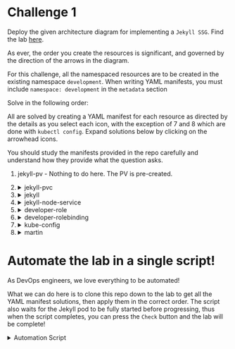 # Challenge 1

Deploy the given architecture diagram for implementing a `Jekyll SSG`. Find the lab [here](https://kodekloud.com/topic/kubernetes-challenge-1/).


As ever, the order you create the resources is significant, and governed by the direction of the arrows in the diagram.

For this challenge, all the namespaced resources are to be created in the existing namespace `development`. When writing YAML manifests, you must include `namespace: development` in the `metadata` section

Solve in the following order:

All are solved by creating a YAML manifest for each resource as directed by the details as you select each icon, with the exception of 7 and 8 which are done with `kubectl config`. Expand solutions below by clicking on the arrowhead icons.

You should study the manifests provided in the repo carefully and understand how they provide what the question asks.

1. jekyll-pv - Nothing to do here. The PV is pre-created.
1.  <details>
    <summary>jekyll-pvc</summary>

    Apply the [manifest](./jekyll-pvc.yaml)

    </details>

1.  <details>
    <summary>jekyll</summary>

    Apply the [manifest](./jekyll-pod.yaml)

    The pod will take at least 30 seconds to initialize.

    </details>

1.  <details>
    <summary>jekyll-node-service</summary>

    Apply the [manifest](./jekyll-node-service.yaml)

    </details>

1.  <details>
    <summary>developer-role</summary>

    Apply the [manifest](./developer-role.yaml)

    </details>

1.  <details>
    <summary>developer-rolebinding</summary>

    Apply the [manifest](./developer-rolebinding.yaml)

    </details>

1.  <details>
    <summary>kube-config</summary>

    ```bash
    kubectl config set-credentials martin --client-certificate ./martin.crt --client-key ./martin.key
    kubectl config set-context developer --cluster kubernetes --user martin
    ```

    </details>

1.  <details>
    <summary>martin</summary>

    ```bash
    kubectl config use-context developer
    ```

    </details>

# Automate the lab in a single script!

As DevOps engineers, we love everything to be automated!

What we can do here is to clone this repo down to the lab to get all the YAML manifest solutions, then apply them in the correct order. The script also waits for the Jekyll pod to be fully started before progressing, thus when the script completes, you can press the `Check` button and the lab will be complete!

<details>
<summary>Automation Script</summary>

Paste this entire script to the lab terminal, sit back and enjoy!

```bash
{
    # Clone this repo to get the manifests
    git clone --depth 1 https://github.com/kodekloudhub/kubernetes-challenges.git

    ### PVC
    kubectl apply -f kubernetes-challenges/challenge-1/jekyll-pvc.yaml

    ### POD
    kubectl apply -f kubernetes-challenges/challenge-1/jekyll-pod.yaml

    # Wait for pod to be running
    echo "Waiting for Jekyll pod to be running. If it remains pending for more than 2 minutes, there may be an issue. Press CTRL-C and check the pod."

    phase="Pending"
    while [ "$phase" = "Pending" ]
    do
        sleep 2
        phase=$(kubectl get pod -n development jekyll -o jsonpath='{.status.phase}')
        echo "Pod status: $phase"
    done

    if [ "$phase" != "Running" ]
    then
        echo "The pod did not start correctly. Please reload the lab and try again."
        echo "If the issue persists, please report it in Slack in kubernetes-challenges channel"
        echo "https://kodekloud.slack.com/archives/C02LS58EGQ4"
        cd ~
        echo "Press CTRL-C to exit"
        read x
    fi

    ### Service
    kubectl apply -f kubernetes-challenges/challenge-1/jekyll-node-service.yaml

    ### Role
    kubectl apply -f kubernetes-challenges/challenge-1/developer-role.yaml

    ## RoleBinding
    kubectl apply -f kubernetes-challenges/challenge-1/developer-rolebinding.yaml

    ## Martin

    kubectl config set-credentials martin --client-certificate ./martin.crt --client-key ./martin.key
    kubectl config set-context developer --cluster kubernetes --user martin

    ## kube-config

    kubectl config use-context developer

    echo -e "\n\nAutomation complete! Press the Check button.\n"
}

```

</details>






